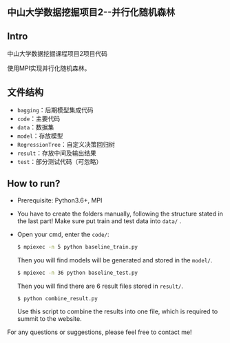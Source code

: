## 中山大学数据挖掘项目2--并行化随机森林

## Intro

中山大学数据挖掘课程项目2项目代码

使用MPI实现并行化随机森林。

## 文件结构

+ `bagging`：后期模型集成代码
+ `code`：主要代码
+ `data`：数据集
+ `model`：存放模型
+ `RegressionTree`：自定义决策回归树
+ `result`：存放中间及输出结果
+ `test`：部分测试代码（可忽略）

## How to run?

+ Prerequisite: Python3.6+, MPI

+ You have to create the folders manually, following the structure stated in the last part! Make sure put train and test data into `data/` .

+ Open your cmd, enter the `code/`:

  ```bash
  $ mpiexec -n 5 python baseline_train.py
  ```

  Then you will find models will be generated and stored in the `model/`. 

  ```bash
  $ mpiexec -n 36 python baseline_test.py
  ```

  Then you will find there are 6 result files stored in `result/`.

  ```bash
  $ python combine_result.py
  ```

  Use this script to combine the results into one file, which is required to summit to the website.



For any questions or suggestions, please feel free to contact me!